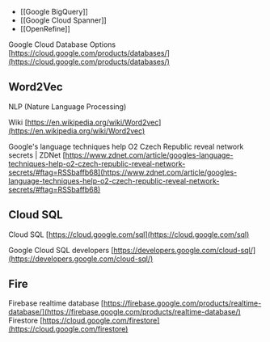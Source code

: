 
- [[Google BigQuery]]
- [[Google Cloud Spanner]]
- [[OpenRefine]]

Google Cloud Database Options [https://cloud.google.com/products/databases/](https://cloud.google.com/products/databases/)
## Word2Vec
NLP (Nature Language Processing)

Wiki [https://en.wikipedia.org/wiki/Word2vec](https://en.wikipedia.org/wiki/Word2vec)

Google's language techniques help O2 Czech Republic reveal network secrets | ZDNet [https://www.zdnet.com/article/googles-language-techniques-help-o2-czech-republic-reveal-network-secrets/#ftag=RSSbaffb68](https://www.zdnet.com/article/googles-language-techniques-help-o2-czech-republic-reveal-network-secrets/#ftag=RSSbaffb68)

## Cloud SQL

Cloud SQL [https://cloud.google.com/sql](https://cloud.google.com/sql)

Google Cloud SQL developers [https://developers.google.com/cloud-sql/](https://developers.google.com/cloud-sql/)

## Fire

Firebase realtime database [https://firebase.google.com/products/realtime-database/](https://firebase.google.com/products/realtime-database/)
Firestore [https://cloud.google.com/firestore](https://cloud.google.com/firestore)

